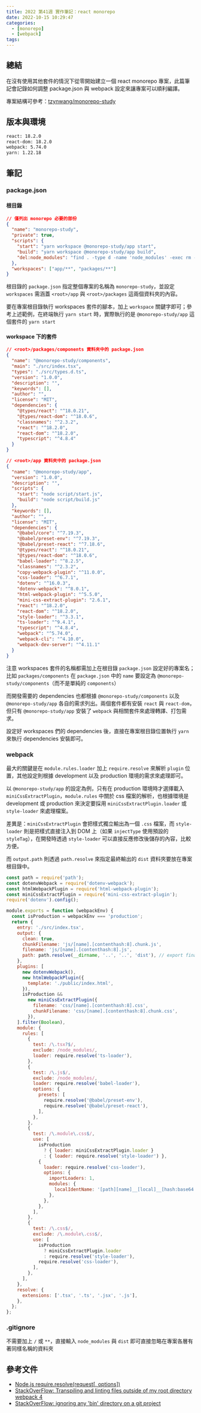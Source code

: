 ```yaml
---
title: 2022 第41週 實作筆記：react monorepo
date: 2022-10-15 10:29:47
categories:
  - [monorepo]
  - [webpack]
tags:
---
```


## 總結

在沒有使用其他套件的情況下從零開始建立一個 react monorepo 專案，此篇筆記會記錄如何調整 package.json 與 webpack 設定來讓專案可以順利編譯。

專案結構可參考：[tzynwang/monorepo-study](https://github.com/tzynwang/monorepo-study)

## 版本與環境

```txt
react: 18.2.0
react-dom: 18.2.0
webpack: 5.74.0
yarn: 1.22.18
```

## 筆記

### package.json

#### 根目錄

```json
// 僅列出 monorepo 必要的部份
{
  "name": "monorepo-study",
  "private": true,
  "scripts": {
    "start": "yarn workspace @monorepo-study/app start",
    "build": "yarn workspace @monorepo-study/app build",
    "del:node_modules": "find . -type d -name 'node_modules' -exec rm -rf {} +"
  },
  "workspaces": ["app/**", "packages/**"]
}
```

根目錄的 `package.json` 指定整個專案的名稱為 `monorepo-study`，並設定 `workspaces` 需涵蓋 `<root>/app` 與 `<root>/packages` 這兩個資料夾的內容。

要在專案根目錄執行 workspaces 套件的腳本，加上 `workspace` 關鍵字即可；參考上述範例，在終端執行 `yarn start` 時，實際執行的是 `@monorepo-study/app` 這個套件的 `yarn start`

#### workspace 下的套件

```json
// <root>/packages/components 資料夾中的 package.json
{
  "name": "@monorepo-study/components",
  "main": "./src/index.tsx",
  "types": "./src/types.d.ts",
  "version": "1.0.0",
  "description": "",
  "keywords": [],
  "author": "",
  "license": "MIT",
  "dependencies": {
    "@types/react": "^18.0.21",
    "@types/react-dom": "^18.0.6",
    "classnames": "^2.3.2",
    "react": "^18.2.0",
    "react-dom": "^18.2.0",
    "typescript": "^4.8.4"
  }
}
```

```json
// <root>/app 資料夾中的 package.json
{
  "name": "@monorepo-study/app",
  "version": "1.0.0",
  "description": "",
  "scripts": {
    "start": "node script/start.js",
    "build": "node script/build.js"
  },
  "keywords": [],
  "author": "",
  "license": "MIT",
  "dependencies": {
    "@babel/core": "^7.19.3",
    "@babel/preset-env": "^7.19.3",
    "@babel/preset-react": "^7.18.6",
    "@types/react": "^18.0.21",
    "@types/react-dom": "^18.0.6",
    "babel-loader": "^8.2.5",
    "classnames": "^2.3.2",
    "copy-webpack-plugin": "^11.0.0",
    "css-loader": "^6.7.1",
    "dotenv": "^16.0.3",
    "dotenv-webpack": "^8.0.1",
    "html-webpack-plugin": "^5.5.0",
    "mini-css-extract-plugin": "2.6.1",
    "react": "^18.2.0",
    "react-dom": "^18.2.0",
    "style-loader": "^3.3.1",
    "ts-loader": "^9.4.1",
    "typescript": "^4.8.4",
    "webpack": "^5.74.0",
    "webpack-cli": "^4.10.0",
    "webpack-dev-server": "^4.11.1"
  }
}
```

注意 workspaces 套件的名稱都需加上在根目錄 `package.json` 設定好的專案名；比如 `packages/components` 在 `package.json` 中的 `name` 要設定為 `@monorepo-study/components`（而不是單純的 `components`）

而開發需要的 dependencies 也都根據 `@monorepo-study/components` 以及 `@monorepo-study/app` 各自的需求列出。兩個套件都有安裝 `react` 與 `react-dom`，但只有 `@monorepo-study/app` 安裝了 `webpack` 與相關套件來處理轉譯、打包需求。

設定好 workspaces 們的 dependencies 後，直接在專案根目錄位置執行 `yarn` 來執行 dependencies 安裝即可。

### webpack

最大的關鍵是在 `module.rules.loader` 加上 `require.resolve` 來解析 `plugin` 位置，其他設定則根據 development 以及 production 環境的需求來處理即可。

以 `@monorepo-study/app` 的設定為例，只有在 production 環境時才選擇載入 `miniCssExtractPlugin`，`module.rules` 中關於 css 檔案的解析，也根據環境是 development 或 production 來決定要採用 `miniCssExtractPlugin.loader` 或 `style-loader` 來處理檔案。

差異是：`miniCssExtractPlugin` 會把樣式獨立輸出為一個 `.css` 檔案，而 `style-loader` 則是把樣式直接注入到 DOM 上（如果 `injectType` 使用預設的 `styleTag`），在開發時透過 `style-loader` 可以直接反應修改後儲存的內容，比較方便。

而 `output.path` 則透過 `path.resolve` 來指定最終輸出的 `dist` 資料夾要放在專案根目錄中。

```js
const path = require('path');
const dotenvWebpack = require('dotenv-webpack');
const htmlWebpackPlugin = require('html-webpack-plugin');
const miniCssExtractPlugin = require('mini-css-extract-plugin');
require('dotenv').config();

module.exports = function (webpackEnv) {
  const isProduction = webpackEnv === 'production';
  return {
    entry: './src/index.tsx',
    output: {
      clean: true,
      chunkFilename: 'js/[name].[contenthash:8].chunk.js',
      filename: 'js/[name].[contenthash:8].js',
      path: path.resolve(__dirname, '..', '..', 'dist'), // export final bundle to root/dist folder
    },
    plugins: [
      new dotenvWebpack(),
      new htmlWebpackPlugin({
        template: './public/index.html',
      }),
      isProduction &&
        new miniCssExtractPlugin({
          filename: 'css/[name].[contenthash:8].css',
          chunkFilename: 'css/[name].[contenthash:8].chunk.css',
        }),
    ].filter(Boolean),
    module: {
      rules: [
        {
          test: /\.tsx?$/,
          exclude: /node_modules/,
          loader: require.resolve('ts-loader'),
        },
        {
          test: /\.js$/,
          exclude: /node_modules/,
          loader: require.resolve('babel-loader'),
          options: {
            presets: [
              require.resolve('@babel/preset-env'),
              require.resolve('@babel/preset-react'),
            ],
          },
        },
        {
          test: /\.module\.css$/,
          use: [
            isProduction
              ? { loader: miniCssExtractPlugin.loader }
              : { loader: require.resolve('style-loader') },
            {
              loader: require.resolve('css-loader'),
              options: {
                importLoaders: 1,
                modules: {
                  localIdentName: '[path][name]__[local]__[hash:base64:5]',
                },
              },
            },
          ],
        },
        {
          test: /\.css$/,
          exclude: /\.module\.css$/,
          use: [
            isProduction
              ? miniCssExtractPlugin.loader
              : require.resolve('style-loader'),
            require.resolve('css-loader'),
          ],
        },
      ],
    },
    resolve: {
      extensions: ['.tsx', '.ts', '.jsx', '.js'],
    },
  };
};
```

### .gitignore

不需要加上 `/` 或 `**`，直接輸入 `node_modules` 與 `dist` 即可直接忽略在專案各層有著同樣名稱的資料夾

## 參考文件

- [Node.js require.resolve(request[, options])](https://nodejs.org/api/modules.html#requireresolverequest-options)
- [StackOverFlow: Transpiling and linting files outside of my root directory webpack 4](https://stackoverflow.com/questions/56093213/transpiling-and-linting-files-outside-of-my-root-directory-webpack-4)
- [StackOverFlow: ignoring any 'bin' directory on a git project](https://stackoverflow.com/a/45490108/15028185)
